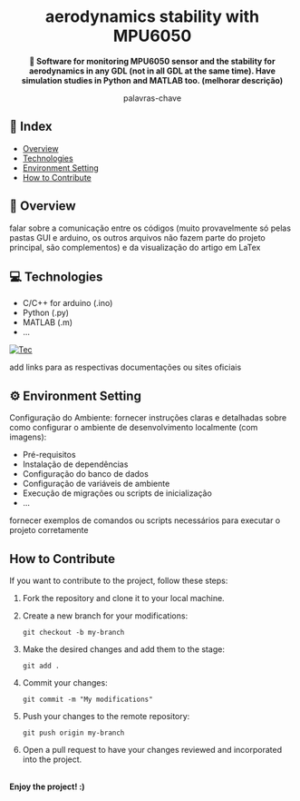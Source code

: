 <h1 align="center">aerodynamics stability with MPU6050</h1>


<div align="center">
  <strong>🚀 Software for monitoring MPU6050 sensor and the stability for aerodynamics in any GDL (not in all GDL at the same time). Have simulation studies in Python and MATLAB too. (melhorar descrição) </strong>
</div>

<div align="center">
  <p>palavras-chave</p>
  <p></p>
</div>

## 📖 Index

- [Overview](#overview)
- [Technologies](#technologies)
- [Environment Setting](#environment-setting)
- [How to Contribute](#how-to-contribute)

## 🔭 Overview

falar sobre a comunicação entre os códigos (muito provavelmente só pelas pastas GUI e arduino, os outros arquivos não fazem parte do projeto principal, são complementos) e da visualização do artigo em LaTex

## 💻 Technologies

- C/C++ for arduino (.ino)
- Python (.py)
- MATLAB (.m)
- ...

[![Tec](https://skillicons.dev/icons?i=py,cpp,vscode,blender,matlab,arduino)](https://skillicons.dev)

add links para as respectivas documentações ou sites oficiais

## ⚙️ Environment Setting

Configuração do Ambiente: fornecer instruções claras e detalhadas sobre como configurar o ambiente de desenvolvimento localmente (com imagens):

- Pré-requisitos
- Instalação de dependências
- Configuração do banco de dados
- Configuração de variáveis de ambiente
- Execução de migrações ou scripts de inicialização
- ...

fornecer exemplos de comandos ou scripts necessários para executar o projeto corretamente

## How to Contribute

If you want to contribute to the project, follow these steps:

1. Fork the repository and clone it to your local machine.

2. Create a new branch for your modifications:
   ```
   git checkout -b my-branch
   ```
3. Make the desired changes and add them to the stage:
   ```
   git add .
   ```
4. Commit your changes:
   ```
   git commit -m "My modifications"
   ```
5. Push your changes to the remote repository:
   ```
   git push origin my-branch
   ```
6. Open a pull request to have your changes reviewed and incorporated into the project.

<b><br>Enjoy the project!  :) </br></b>

